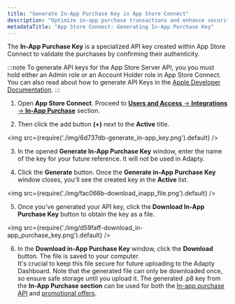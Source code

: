 ```yaml
---
title: "Generate In-App Purchase Key in App Store Connect"
description: "Optimize in-app purchase transactions and enhance security by generating an In-App Purchase Key in App Store Connect, facilitating secure communication with Apple's servers. Learn how to streamline the validation process for app purchases and align with Apple's focus on improving security measures"
metadataTitle: "App Store Connect: Generating In-App Purchase Key"
---
```


The **In-App Purchase Key** is a specialized API key created within App Store Connect to validate the purchases by confirming their authenticity.

:::note
To generate API keys for the App Store Server API, you you must hold either an Admin role or an Account Holder role in App Store Connect. You can also read about how to generate API Keys in the [Apple Developer Documentation](https://developer.apple.com/documentation/appstoreserverapi/creating_api_keys_to_use_with_the_app_store_server_api).
:::

1. Open **App Store Connect**. Proceed to [**Users and Access** → **Integrations** → **In-App Purchase**](https://appstoreconnect.apple.com/access/integrations/api/subs) section.

2. Then click the add button **(+)** next to the **Active** title.

   
<img
  src={require('./img/6d737db-generate_in-app_key.png').default}
/>




3. In the opened **Generate In-App Purchase Key** window, enter the name of the key for your future reference. It will not be used in Adapty.

4. Click the **Generate** button. Once the **Generate in-App Purchase Key** window closes, you'll see the created key in the **Active** list.

   
<img
  src={require('./img/fac066b-download_inapp_file.png').default}
/>




5. Once you've generated your API key, click the **Download In-App Purchase Key** button to obtain the key as a file.

   
<img
  src={require('./img/d59faff-download_in-app_purchase_key.png').default}
/>




6. In the **Download in-App Purchase Key** window, click the **Download** button. The file is saved to your computer.  
   It's crucial to keep this file secure for future uploading to the Adapty Dashboard. Note that the generated file can only be downloaded once, so ensure safe storage until you upload it. The generated .p8 key from the **In-App Purchase section** can be used for both the  [In-app purchase API](https://docs.adapty.io/docs/in-app-purchase-api-storekit-2) and [promotional offers](https://docs.adapty.io/docs/app-store-promotional-offers).